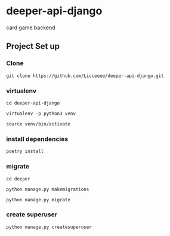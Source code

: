 # deeper-api-django
card game backend

## Project Set up

### Clone
`git clone https://github.com/Licceeee/deeper-api-django.git`

### virtualenv
`cd deeper-api-django`

`virtualenv -p python3 venv`

`source venv/bin/activate`

### install dependencies
`poetry install`

### migrate
`cd deeper`

`python manage.py makemigrations`

`python manage.py migrate`

### create superuser
`python manage.py createsuperuser`



<!-- ### TODO setup postgres
`psycopg2-binary`

`
'default': {
    'ENGINE': 'django.db.backends.postgresql_psycopg2',
    'NAME': '[dbname]',
    'USER': '[dbadmin]',
    'PASSWORD': '',
    'HOST': 'localhost',
    'PORT': '',
}
` -->
